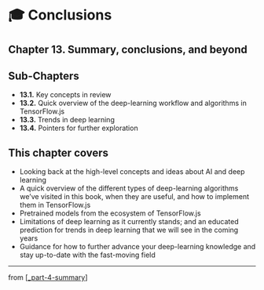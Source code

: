 # 🎓 Conclusions

## Chapter 13. Summary, conclusions, and beyond

## Sub-Chapters

- **13.1.** Key concepts in review
- **13.2.** Quick overview of the deep-learning workflow and algorithms in TensorFlow.js
- **13.3.** Trends in deep learning
- **13.4.** Pointers for further exploration

## This chapter covers

- Looking back at the high-level concepts and ideas about AI and deep learning
- A quick overview of the different types of deep-learning algorithms we’ve visited in this book, when they are useful, and how to implement them in TensorFlow.js
- Pretrained models from the ecosystem of TensorFlow.js
- Limitations of deep learning as it currently stands; and an educated prediction for trends in deep learning that we will see in the coming years
- Guidance for how to further advance your deep-learning knowledge and stay up-to-date with the fast-moving field

---
from [[_part-4-summary]]

[//begin]: # "Autogenerated link references for markdown compatibility"
[_part-4-summary]: ../_part-4-summary.md "Part 4 Summary"
[//end]: # "Autogenerated link references"